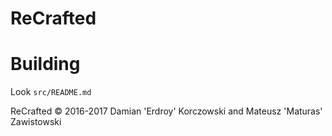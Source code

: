 # ReCrafted

# Building
Look `src/README.md`

ReCrafted © 2016-2017 Damian 'Erdroy' Korczowski and Mateusz 'Maturas' Zawistowski
